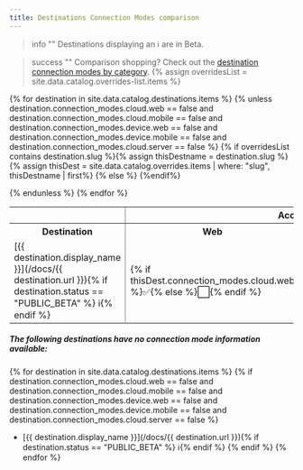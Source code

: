 ```yaml
---
title: Destinations Connection Modes comparison
---
```


> info ""
> Destinations displaying an ℹ️ are in Beta.

> success ""
> Comparison shopping? Check out the [destination connection modes by category](/docs/connections/destinations/category-compare/).
{% assign overridesList = site.data.catalog.overrides-list.items %}

<table>
<tr>
  <th>  </th>
  <th colspan=3 style="border-left: 1px solid gray;">Accepts data from these library types in cloud-mode </th>
  <th colspan=2 style="border-left: 1px solid gray;">Can use these in device-mode</th>
</tr>
<tr>
  <th> Destination </th>
  <th style="border-left: 1px solid gray;"> Web </th>
  <th> Mobile </th>
  <th> Server</th>
  <th style="border-left: 1px solid gray;"> Web </th>
  <th> Mobile </th>
</tr>
{% for destination in site.data.catalog.destinations.items %}
{% unless destination.connection_modes.cloud.web == false and destination.connection_modes.cloud.mobile == false and destination.connection_modes.device.web == false and destination.connection_modes.device.mobile == false and destination.connection_modes.cloud.server == false %}
<tr>
  <td>[{{ destination.display_name }}](/docs/{{ destination.url }}){% if destination.status == "PUBLIC_BETA" %}&nbsp;ℹ️{% endif %}</td>
  {% if overridesList contains destination.slug %}{% assign thisDestname = destination.slug %}{% assign thisDest = site.data.catalog.overrides.items | where: "slug", thisDestname | first%}
  <td style="border-left: 1px solid gray;">
  {% if thisDest.connection_modes.cloud.web %}✅{% else %}⬜️{% endif %} </td>
  <td>{% if thisDest.connection_modes.cloud.mobile %}✅{% else %}⬜️{% endif %} </td>
  <td>{% if thisDest.connection_modes.cloud.server %}✅{% else %}⬜️{% endif %} </td>
  <td style="border-left: 1px solid gray;">{% if thisDest.connection_modes.device.web %}✅{% else %}⬜️{% endif %} </td>
  <td>{% if thisDest.connection_modes.device.mobile %}✅{% else %}⬜️{% endif %} </td>
  {% else %}
  <td style="border-left: 1px solid gray;">
  {% if destination.connection_modes.cloud.web %}✅{% else %}⬜️{% endif %} </td>
  <td>{% if destination.connection_modes.cloud.mobile %}✅{% else %}⬜️{% endif %} </td>
  <td>{% if destination.connection_modes.cloud.server %}✅{% else %}⬜️{% endif %} </td>
  <td style="border-left: 1px solid gray;">{% if destination.connection_modes.device.web %}✅{% else %}⬜️{% endif %} </td>
  <td>{% if destination.connection_modes.device.mobile %}✅{% else %}⬜️{% endif %} </td>
{%endif%}
</tr>

{% endunless %}
{% endfor %}
</table>

##### The following destinations have no connection mode information available:
{% for destination in site.data.catalog.destinations.items %}
{% if destination.connection_modes.cloud.web == false and destination.connection_modes.cloud.mobile == false and destination.connection_modes.device.web == false and destination.connection_modes.device.mobile == false and destination.connection_modes.cloud.server == false %}
- [{{ destination.display_name }}](/docs/{{ destination.url }}){% if destination.status == "PUBLIC_BETA" %}&nbsp;ℹ️{% endif %}
{% endif %}
{% endfor %}
